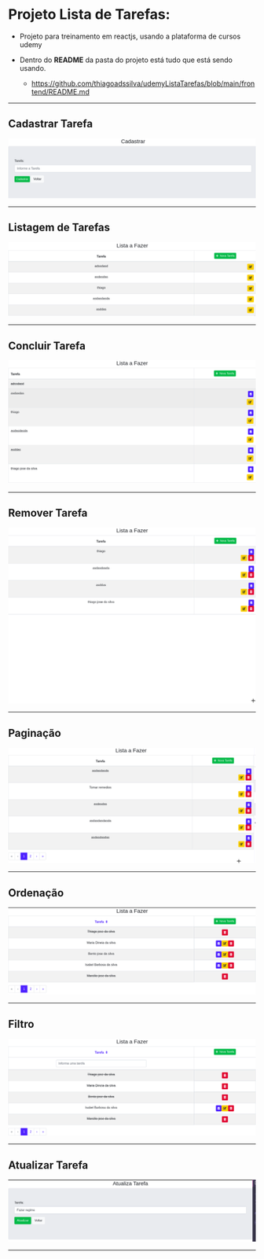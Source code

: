 # Projeto Lista de Tarefas:

* Projeto para treinamento em reactjs, usando a plataforma de cursos udemy

* Dentro do <b>README</b> da pasta do projeto está tudo que está sendo usando.
   * https://github.com/thiagoadssilva/udemyListaTarefas/blob/main/frontend/README.md

<hr/>

## <b>Cadastrar Tarefa</b> 

![Tela Principal](images/inicio.png)

<hr>

## <b>Listagem de Tarefas</b> 

![Tela Principal](images/editar.png)
<hr>

## <b>Concluir Tarefa</b> 

![Tela Principal](images/concluirTarefa.png)
<hr>

## <b>Remover Tarefa</b> 

![Tela Principal](images/remover.png)
<hr>

## <b>Paginação</b> 

![Tela Principal](images/paginacao.png)
<hr>

## <b>Ordenação</b> 

![Tela Principal](images/ordenacao.png)
<hr>

## <b>Filtro</b> 

![Tela Principal](images/filtro.png)
<hr>

## <b>Atualizar Tarefa</b> 

![Tela Principal](images/atualizarTarefa.png)
<hr>